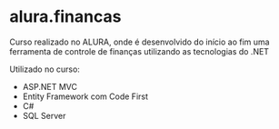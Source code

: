# alura.financas

Curso realizado no ALURA, onde é desenvolvido do início ao fim uma ferramenta de controle de finanças utilizando as tecnologias do .NET

Utilizado no curso:
- ASP.NET MVC
- Entity Framework com Code First
- C#
- SQL Server
